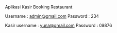 Aplikasi Kasir Booking Restaurant 

Username : admin@gmail.com
Password : 234

Kasir
username : yuna@gmail.com
Password : 09876
